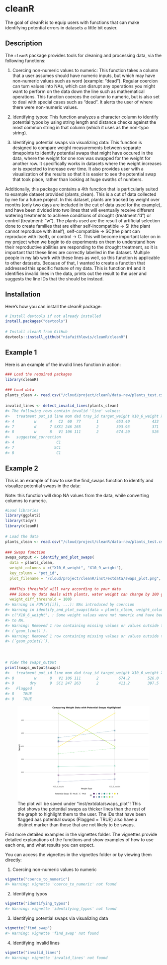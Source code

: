 
<!-- README.md is generated from README.Rmd. Please edit that file -->

# cleanR

<!-- badges: start -->
<!-- badges: end -->

The goal of cleanR is to equip users with functions that can make
identifying potential errors in datasets a little bit easier.

## Description

The `cleanR` package provides tools for cleaning and processing data,
via the following functions:

1.  Coercing non-numeric values to numeric: This function takes a column
    that a user assumes should have numeric inputs, but which may have
    non-numeric values such as word (example: “dead”). Regular coercion
    can turn values into NAs, which can disrupt any operations you might
    want to perform on the data down the line such as mathematical
    operations. This function coerces the column to numeric, but is also
    set to deal with special cases such as “dead”. It alerts the user of
    where there were non-numeric values.

2.  Identifying typos: This function analyzes a character column to
    identify potential typos by using string length and distance checks
    against the most common string in that column (which it uses as the
    non-typo string).

3.  Identifying potential swaps via visualizing data: This function is
    designed to compare weight measurements between separate timepoints
    to identify potential swaps that might have occured in the data,
    where the weight for one row was swapped for the weight for another
    row. It specifically works in datasets where the weight increases or
    is expected to increase over time. It also provides user with a
    visualization of the results so that it is easier to see the
    potential swap that took place, rather than looking at huge swaths
    of numbers.

Additionally, this package contains a 4th function that is particularly
suited to example dataset provided (plants_clean). This is a cut of data
collected by me for a future project. In this dataset, plants are
tracked by weight over months (only two days are included in the cut of
data used for the example), and have been divided into two lines that
will eventually receive different watering treatments to achieve
conditions of drought (treatment:“d”) or control (treatment: “w”). The
plants used are the result of artificial selection done to create
families that are either self-incompatible -\> SI (the plant cannot
reproduce with itself), self-compatible -\> SC(the plant can reproduce
with itself), or control -\> C. This will become important later on in
my project when we begin to do experiments on them to understand how
their reproductive abilities are responding to the drought treatment, so
it is important that these lines are correctly labelled in the dataset.
Multiple people in my lab work with these lines as well, so this
function is applicable to other datasets. Because of that, I wanted to
create a function that addressed this specific feature of my data. This
is function \#4 and it identifies invalid lines in the data, prints out
the result to the user and suggests the line IDs that the should be
instead.

## Installation

Here’s how you can install the cleanR package:

``` r
# Install devtools if not already installed
install.packages("devtools")

# Install cleanR from GitHub
devtools::install_github("niafaithlewis/cleanR/cleanR")
```

## Example 1

Here is an example of the invalid lines function in action:

``` r
### Load the required packages
library(cleanR)

### Load data
plants_clean <- read.csv("/cloud/project/cleanR/data-raw/plants_test.csv")

invalid_lines <- detect_invalid_lines(plants_clean)
#> The following rows contain invalid 'line' values:
#>   treatment pot_id line mom dad tray_id target_weight X10_6_weight X10_9_weight
#> 4         w      4   C2  60  77       1        653.40          433          460
#> 7         d      7 SXX1 246 265       2        393.93          371          392
#> 8         w      8   V1 106 111       2        674.20          526          399
#>   suggested_correction
#> 4                   C1
#> 7                  SC1
#> 8                   C1
```

## Example 2

This is an example of how to use the find_swaps function to identify and
visualize potential swaps in the data:

Note: this function will drop NA values from the data, while converting
columns to numeric.

``` r
#Load libraries 
library(ggplot2)
library(tidyr)
library(cleanR)

# Load the data
plants_clean <- read.csv("/cloud/project/cleanR/data-raw/plants_test.csv")

### Swaps function 
swaps_output <- identify_and_plot_swaps(
  data = plants_clean, 
  weight_columns = c("X10_6_weight", "X10_9_weight"), 
  key_column = "pot_id", 
  plot_filename = "/cloud/project/cleanR/inst/extdata/swaps_plot.png", 
  
  ###This threshold will vary according to your data 
  ### Since my data deals with plants, water weight can change by 100 grams or more per day, so my threshold is 100. Choose your threshold accordingly. 
  weight_diff_threshold = 100)
#> Warning in FUN(X[[i]], ...): NAs introduced by coercion
#> Warning in identify_and_plot_swaps(data = plants_clean, weight_columns =
#> c("X10_6_weight", : Some weight values were not numeric and have been converted
#> to NA.
#> Warning: Removed 1 row containing missing values or values outside the scale range
#> (`geom_line()`).
#> Warning: Removed 1 row containing missing values or values outside the scale range
#> (`geom_point()`).



# View the swaps_output
print(swaps_output$swaps)
#>   treatment pot_id line mom dad tray_id target_weight X10_6_weight X10_9_weight
#> 8         w      8   V1 106 111       2         674.2        526.0          399
#> 9       dry      9  SC1 247 263       2         411.2        397.5          527
#>   Flagged
#> 8    TRUE
#> 9    TRUE
```

<figure>
<img src="inst/extdata/swaps_plot.png"
alt="The plot will be saved under “inst/extdata/swaps_plot”! This plot shows the potential swaps as thicker lines than the rest of the graph to highlight them to the user. The IDs that have been flagged aas potential swaps (Flagged = TRUE) also have a distinct marker than those that are not likely to be swaps." />
<figcaption aria-hidden="true">The plot will be saved under
“inst/extdata/swaps_plot”! This plot shows the potential swaps as
thicker lines than the rest of the graph to highlight them to the user.
The IDs that have been flagged aas potential swaps (Flagged = TRUE) also
have a distinct marker than those that are not likely to be
swaps.</figcaption>
</figure>

Find more detailed examples in the vignettes folder. The vignettes
provide detailed explanations of the functions and show examples of how
to use each one, and what results you can expect.

You can access the vignettes in the vignettes folder or by viewing them
directly:

1.  Coercing non-numeric values to numeric

``` r
vignette("coerce_to_numeric")
#> Warning: vignette 'coerce_to_numeric' not found
```

2.  Identifying typos

``` r
vignette("identifying_typos")
#> Warning: vignette 'identifying_typos' not found
```

3.  Identifying potential swaps via visualizing data

``` r
vignette("find_swap")
#> Warning: vignette 'find_swap' not found
```

4.  Identifying invalid lines

``` r
vignette("invalid_lines")
#> Warning: vignette 'invalid_lines' not found
```
